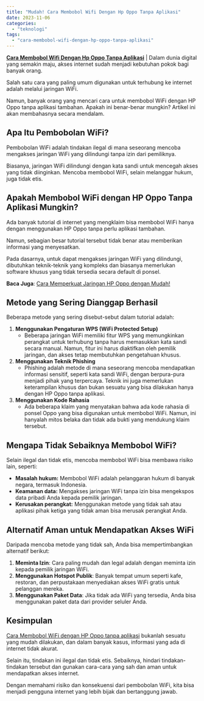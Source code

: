 ```yaml
---
title: "Mudah! Cara Membobol Wifi Dengan Hp Oppo Tanpa Aplikasi"
date: 2023-11-06
categories: 
  - "teknologi"
tags: 
  - "cara-membobol-wifi-dengan-hp-oppo-tanpa-aplikasi"
---
```


[**Cara Membobol Wifi Dengan Hp Oppo Tanpa Aplikasi**](https://ajiekusumadhany.com/cara-membobol-wifi-dengan-hp-oppo-tanpa-aplikasi/) | Dalam dunia digital yang semakin maju, akses internet sudah menjadi kebutuhan pokok bagi banyak orang.

Salah satu cara yang paling umum digunakan untuk terhubung ke internet adalah melalui jaringan WiFi.

Namun, banyak orang yang mencari cara untuk membobol WiFi dengan HP Oppo tanpa aplikasi tambahan. Apakah ini benar-benar mungkin? Artikel ini akan membahasnya secara mendalam.

## **Apa Itu Pembobolan WiFi?**

Pembobolan WiFi adalah tindakan ilegal di mana seseorang mencoba mengakses jaringan WiFi yang dilindungi tanpa izin dari pemiliknya.

Biasanya, jaringan WiFi dilindungi dengan kata sandi untuk mencegah akses yang tidak diinginkan. Mencoba membobol WiFi, selain melanggar hukum, juga tidak etis.

## **Apakah Membobol WiFi dengan HP Oppo Tanpa Aplikasi Mungkin?**

Ada banyak tutorial di internet yang mengklaim bisa membobol WiFi hanya dengan menggunakan HP Oppo tanpa perlu aplikasi tambahan.

Namun, sebagian besar tutorial tersebut tidak benar atau memberikan informasi yang menyesatkan.

Pada dasarnya, untuk dapat mengakses jaringan WiFi yang dilindungi, dibutuhkan teknik-teknik yang kompleks dan biasanya memerlukan software khusus yang tidak tersedia secara default di ponsel.

**Baca Juga**: [Cara Memperkuat Jaringan HP Oppo dengan Mudah!](https://ajiekusumadhany.com/cara-memperkuat-jaringan-hp-oppo/)

## **Metode yang Sering Dianggap Berhasil**

Beberapa metode yang sering disebut-sebut dalam tutorial adalah:

1. **Menggunakan Pengaturan WPS (WiFi Protected Setup)**
    - Beberapa jaringan WiFi memiliki fitur WPS yang memungkinkan perangkat untuk terhubung tanpa harus memasukkan kata sandi secara manual. Namun, fitur ini harus diaktifkan oleh pemilik jaringan, dan akses tetap membutuhkan pengetahuan khusus.
2. **Menggunakan Teknik Phishing**
    - Phishing adalah metode di mana seseorang mencoba mendapatkan informasi sensitif, seperti kata sandi WiFi, dengan berpura-pura menjadi pihak yang terpercaya. Teknik ini juga memerlukan keterampilan khusus dan bukan sesuatu yang bisa dilakukan hanya dengan HP Oppo tanpa aplikasi.
3. **Menggunakan Kode Rahasia**
    - Ada beberapa klaim yang menyatakan bahwa ada kode rahasia di ponsel Oppo yang bisa digunakan untuk membobol WiFi. Namun, ini hanyalah mitos belaka dan tidak ada bukti yang mendukung klaim tersebut.

## **Mengapa Tidak Sebaiknya Membobol WiFi?**

Selain ilegal dan tidak etis, mencoba membobol WiFi bisa membawa risiko lain, seperti:

- **Masalah hukum:** Membobol WiFi adalah pelanggaran hukum di banyak negara, termasuk Indonesia.
- **Keamanan data:** Mengakses jaringan WiFi tanpa izin bisa mengekspos data pribadi Anda kepada pemilik jaringan.
- **Kerusakan perangkat:** Menggunakan metode yang tidak sah atau aplikasi pihak ketiga yang tidak aman bisa merusak perangkat Anda.

## **Alternatif Aman untuk Mendapatkan Akses WiFi**

Daripada mencoba metode yang tidak sah, Anda bisa mempertimbangkan alternatif berikut:

1. **Meminta Izin**: Cara paling mudah dan legal adalah dengan meminta izin kepada pemilik jaringan WiFi.
2. **Menggunakan Hotspot Publik**: Banyak tempat umum seperti kafe, restoran, dan perpustakaan menyediakan akses WiFi gratis untuk pelanggan mereka.
3. **Menggunakan Paket Data**: Jika tidak ada WiFi yang tersedia, Anda bisa menggunakan paket data dari provider seluler Anda.

## **Kesimpulan**

[Cara Membobol WiFi dengan HP Oppo tanpa aplikasi](https://ajiekusumadhany.com/cara-membobol-wifi-dengan-hp-oppo-tanpa-aplikasi/) bukanlah sesuatu yang mudah dilakukan, dan dalam banyak kasus, informasi yang ada di internet tidak akurat.

Selain itu, tindakan ini ilegal dan tidak etis. Sebaiknya, hindari tindakan-tindakan tersebut dan gunakan cara-cara yang sah dan aman untuk mendapatkan akses internet.

Dengan memahami risiko dan konsekuensi dari pembobolan WiFi, kita bisa menjadi pengguna internet yang lebih bijak dan bertanggung jawab.
